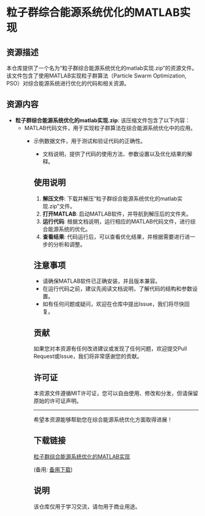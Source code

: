 # 粒子群综合能源系统优化的MATLAB实现

## 资源描述

本仓库提供了一个名为“粒子群综合能源系统优化的matlab实现.zip”的资源文件。该文件包含了使用MATLAB实现粒子群算法（Particle Swarm Optimization, PSO）对综合能源系统进行优化的代码和相关资源。

## 资源内容

- **粒子群综合能源系统优化的matlab实现.zip**: 该压缩文件包含了以下内容：
  - MATLAB代码文件，用于实现粒子群算法在综合能源系统优化中的应用。
    - 示例数据文件，用于测试和验证代码的正确性。
      - 文档说明，提供了代码的使用方法、参数设置以及优化结果的解释。

      ## 使用说明

      1. **解压文件**: 下载并解压“粒子群综合能源系统优化的matlab实现.zip”文件。
      2. **打开MATLAB**: 启动MATLAB软件，并导航到解压后的文件夹。
      3. **运行代码**: 根据文档说明，运行相应的MATLAB代码文件，进行综合能源系统的优化。
      4. **查看结果**: 代码运行后，可以查看优化结果，并根据需要进行进一步的分析和调整。

      ## 注意事项

      - 请确保MATLAB软件已正确安装，并且版本兼容。
      - 在运行代码之前，建议先阅读文档说明，了解代码的结构和参数设置。
      - 如有任何问题或疑问，欢迎在仓库中提出Issue，我们将尽快回复。

      ## 贡献

      如果您对本资源有任何改进建议或发现了任何问题，欢迎提交Pull Request或Issue，我们将非常感谢您的贡献。

      ## 许可证

      本资源文件遵循MIT许可证，您可以自由使用、修改和分发，但请保留原始的许可证声明。

      ---

      希望本资源能够帮助您在综合能源系统优化方面取得进展！

      ## 下载链接
      [粒子群综合能源系统优化的MATLAB实现](https://pan.quark.cn/s/c2baed55fdad) 

      (备用: [备用下载](https://pan.baidu.com/s/1Mhu0tGrmPcjyVZgy03alqQ?pwd=1234))

      ## 说明

      该仓库仅用于学习交流，请勿用于商业用途。
